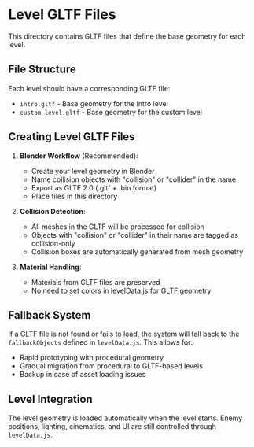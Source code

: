 # Level GLTF Files

This directory contains GLTF files that define the base geometry for each level.

## File Structure

Each level should have a corresponding GLTF file:
- `intro.gltf` - Base geometry for the intro level
- `custom_level.gltf` - Base geometry for the custom level

## Creating Level GLTF Files

1. **Blender Workflow** (Recommended):
   - Create your level geometry in Blender
   - Name collision objects with "collision" or "collider" in the name
   - Export as GLTF 2.0 (.gltf + .bin format)
   - Place files in this directory

2. **Collision Detection**:
   - All meshes in the GLTF will be processed for collision
   - Objects with "collision" or "collider" in their name are tagged as collision-only
   - Collision boxes are automatically generated from mesh geometry

3. **Material Handling**:
   - Materials from GLTF files are preserved
   - No need to set colors in levelData.js for GLTF geometry

## Fallback System

If a GLTF file is not found or fails to load, the system will fall back to the `fallbackObjects` defined in `levelData.js`. This allows for:
- Rapid prototyping with procedural geometry
- Gradual migration from procedural to GLTF-based levels
- Backup in case of asset loading issues

## Level Integration

The level geometry is loaded automatically when the level starts. Enemy positions, lighting, cinematics, and UI are still controlled through `levelData.js`.